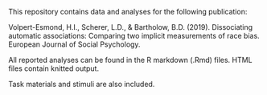 This repository contains data and analyses for the following publication:

Volpert-Esmond, H.I., Scherer, L.D., & Bartholow, B.D. (2019). Dissociating automatic associations: Comparing two implicit measurements of race bias. European Journal of Social Psychology.

All reported analyses can be found in the R markdown (.Rmd) files. HTML files contain knitted output.

Task materials and stimuli are also included.
